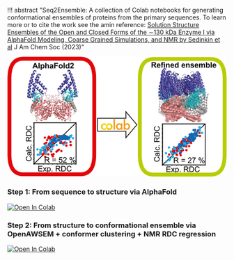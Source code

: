 !!! abstract "Seq2Ensemble: A collection of Colab notebooks for generating conformational ensembles of proteins from the primary sequences. To learn more or to cite the work see the amin reference: [Solution Structure Ensembles of the Open and Closed Forms of the ∼130 kDa Enzyme I via AlphaFold Modeling, Coarse Grained Simulations, and NMR by Sedinkin et al](https://pubs.acs.org/doi/full/10.1021/jacs.3c03425) J Am Chem Soc (2023)"

![](main.jpeg)

### Step 1: From sequence to structure via AlphaFold

[![Open In Colab](https://colab.research.google.com/assets/colab-badge.svg)](https://colab.research.google.com/github/sokrypton/ColabFold/blob/main/AlphaFold2.ipynb)

### Step 2: From structure to conformational ensemble via OpenAWSEM + conformer clustering + NMR RDC regression

[![Open In Colab](https://colab.research.google.com/assets/colab-badge.svg)](https://colab.research.google.com/github/PotoyanGroup/Seq2Ensemble/blob/main/ColabOpenAWSEM.ipynb)

